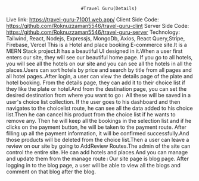                                 #Travel Guru(Details)
Live link: https://travel-guru-71001.web.app/
Client Side Code: https://github.com/Roknuzzaman5546/travel-guru-clint
Server Side Code: https://github.com/Roknuzzaman5546/travel-guru-server
Technology: Tailwind, React, Nodejs, Expressjs, MongoDb, Axios, React Query,Stripe, Firebase, Vercel
This is a Hotel and place booking E-commerce site.It is a MERN Stack project.It has a beautiful UI designed in it.When a user first enters our site, they will see our beautiful home page. If you go to all hotels, you will see all the hotels on our site and you can see all the hotels in all the places.Users can sort hotels by price and search by title from all pages and all hotel pages..After login, a user can view the details page of the plate and hotel booking. From the details page, they can add it to their choice list if they like the plate or hotel.And from the destination page, you can set the desired destination from where you want to go। All these will be saved in a user's choice list collection. If the user goes to his dashboard and then navigates to the choicelist route, he can see all the data added to his choice list.Then he can cancel his product from the choice list if he wants to remove any. Then he will keep all the bookings in the selection list and if he clicks on the payment button, he will be taken to the payment route. After filling up all the payment information, it will be confirmed successfully.And those products will be deleted from the choice list.Then a user can leave a review on our site by going to AddReview Routes.The admin of the site can control the entire site. He can add hotels and places.And you can manage and update them from the manage route।Our site page is blog page. After logging in to the blog page, a user will be able to view all the blogs and comment on that blog after the blog.
